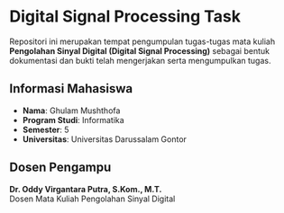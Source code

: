 # Digital Signal Processing Task

Repositori ini merupakan tempat pengumpulan tugas-tugas mata kuliah **Pengolahan Sinyal Digital (Digital Signal Processing)** sebagai bentuk dokumentasi dan bukti telah mengerjakan serta mengumpulkan tugas.

## Informasi Mahasiswa

- **Nama**: Ghulam Mushthofa  
- **Program Studi**: Informatika  
- **Semester**: 5  
- **Universitas**: Universitas Darussalam Gontor  

## Dosen Pengampu

**Dr. Oddy Virgantara Putra, S.Kom., M.T.**  
Dosen Mata Kuliah Pengolahan Sinyal Digital
